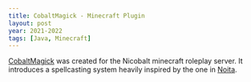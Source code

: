 ```yaml
---
title: CobaltMagick - Minecraft Plugin
layout: post
year: 2021-2022
tags: [Java, Minecraft]
---
```


[CobaltMagick](https://github.com/Fusion1013/CobaltMagick) was created for the Nicobalt minecraft roleplay server. It introduces a spellcasting system heavily inspired by the one in [Noita](https://store.steampowered.com/app/881100/Noita/).